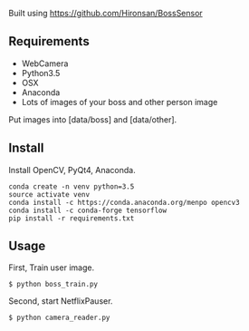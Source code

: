 Built using https://github.com/Hironsan/BossSensor

## Requirements

* WebCamera
* Python3.5
* OSX
* Anaconda
* Lots of images of your boss and other person image

Put images into [data/boss] and [data/other].

## Install
Install OpenCV, PyQt4, Anaconda.

```
conda create -n venv python=3.5
source activate venv
conda install -c https://conda.anaconda.org/menpo opencv3
conda install -c conda-forge tensorflow
pip install -r requirements.txt
```

## Usage
First, Train user image.

```
$ python boss_train.py
```


Second, start NetflixPauser.

```
$ python camera_reader.py
```
